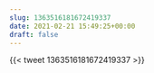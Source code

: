 ```yaml
---
slug: 1363516181672419337
date: 2021-02-21 15:49:25+00:00
draft: false
---
```


{{< tweet 1363516181672419337 >}}

